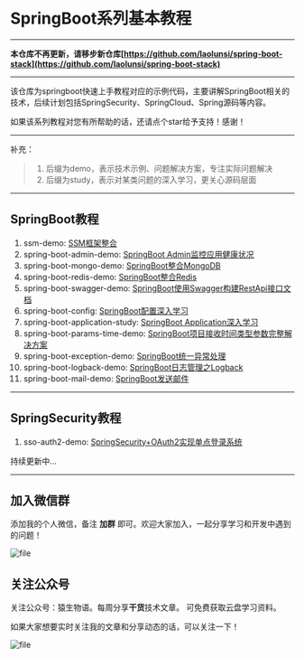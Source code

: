 # SpringBoot系列基本教程
---

**本仓库不再更新，请移步新仓库[https://github.com/laolunsi/spring-boot-stack](https://github.com/laolunsi/spring-boot-stack)**

---


该仓库为springboot快速上手教程对应的示例代码，主要讲解SpringBoot相关的技术，后续计划包括SpringSecurity、SpringCloud、Spring源码等内容。

如果该系列教程对您有所帮助的话，还请点个star给予支持！感谢！

---
补充：
> 1. 后缀为demo，表示技术示例、问题解决方案，专注实际问题解决
> 2. 后缀为study，表示对某类问题的深入学习，更关心源码层面

---

## SpringBoot教程

1. ssm-demo: [SSM框架整合](https://blog.csdn.net/qq_28379809/article/details/83218797)
2. spring-boot-admin-demo: [SpringBoot Admin监控应用健康状况](https://blog.csdn.net/qq_28379809/article/details/102593592)
3. spring-boot-mongo-demo: [SpringBoot整合MongoDB](https://blog.csdn.net/qq_28379809/article/details/102952974)
4. spring-boot-redis-demo: [SpringBoot整合Redis](https://blog.csdn.net/qq_28379809/article/details/102961559)
5. spring-boot-swagger-demo: [SpringBoot使用Swagger构建RestApi接口文档](https://blog.csdn.net/qq_28379809/article/details/103008307)
6. spring-boot-config: [SpringBoot配置深入学习](http://www.eknown.cn/index.php/spring-boot/config.html)
7. spring-boot-application-study: [SpringBoot Application深入学习](http://www.eknown.cn/index.php/spring-boot/spring-boot-application.html)
8. spring-boot-params-time-demo: [SpringBoot项目接收时间类型参数完整解决方案](http://www.eknown.cn/index.php/spring-boot/params-time.html)
9. spring-boot-exception-demo: [SpringBoot统一异常处理](http://www.eknown.cn/index.php/spring-boot/exception-handler.html)
10. spring-boot-logback-demo: [SpringBoot日志管理之Logback](http://www.eknown.cn/index.php/spring-boot/logback.html)
11. spring-boot-mail-demo: [SpringBoot发送邮件](http://www.eknown.cn/index.php/spring-boot/email.html)

---

## SpringSecurity教程

1. sso-auth2-demo: [SpringSecurity+OAuth2实现单点登录系统](https://blog.csdn.net/qq_28379809/article/details/102734384)



持续更新中...

---

## 加入微信群

添加我的个人微信，备注 **加群** 即可。欢迎大家加入，一起分享学习和开发中遇到的问题！

![file](http://zfh-public-blog.oss-cn-beijing.aliyuncs.com/image-1578375120717.png)



## 关注公众号

关注公众号：猿生物语。每周分享**干货**技术文章。
可免费获取云盘学习资料。

如果大家想要实时关注我的文章和分享动态的话，可以关注一下！

![file](http://zfh-public-blog.oss-cn-beijing.aliyuncs.com/image-1578371742220.png)



